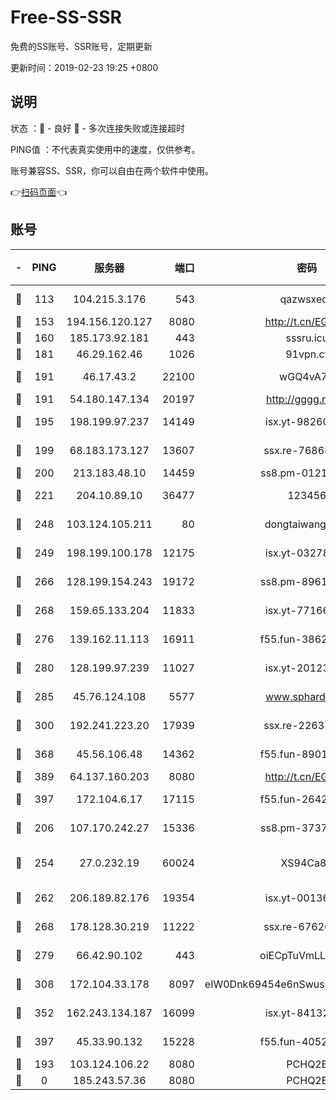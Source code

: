 # Free-SS-SSR

免费的SS账号、SSR账号，定期更新

更新时间：2019-02-23 19:25 +0800

## 说明

状态     ：🙂 - 良好 🙁 - 多次连接失败或连接超时

PING值   ：不代表真实使用中的速度，仅供参考。

账号兼容SS、SSR，你可以自由在两个软件中使用。

👉[扫码页面](https://liesauer.github.io/free-ss-ssr.github.io/)👈

## 账号

|-|PING|服务器|端口|密码|加密方式|区域|
|:----:|:----:|:-----:|-----:|:----:|:----:|:----:|
|🙂|113|104.215.3.176|543|qazwsxedc|aes-256-gcm|JP|
|🙂|153|194.156.120.127|8080|http://t.cn/EGJIyrl|rc4-md5|RU|
|🙂|160|185.173.92.181|443|sssru.icu|rc4-md5|RU|
|🙂|181|46.29.162.46|1026|91vpn.cf|rc4-md5|RU|
|🙂|191|46.17.43.2|22100|wGQ4vA7D|aes-256-gcm|RU|
|🙂|191|54.180.147.134|20197|http://gggg.rocks|chacha20|KR|
|🙂|195|198.199.97.237|14149|isx.yt-98260741|aes-256-cfb|US|
|🙂|199|68.183.173.127|13607|ssx.re-76868937|aes-256-cfb|US|
|🙂|200|213.183.48.10|14459|ss8.pm-01218790|rc4-md5|RU|
|🙂|221|204.10.89.10|36477|123456|aes-256-cfb|US|
|🙂|248|103.124.105.211|80|dongtaiwang.com|aes-256-cfb|US|
|🙂|249|198.199.100.178|12175|isx.yt-03278448|aes-256-cfb|US|
|🙂|266|128.199.154.243|19172|ss8.pm-89617917|aes-256-cfb|SG|
|🙂|268|159.65.133.204|11833|isx.yt-77166284|aes-256-cfb|SG|
|🙂|276|139.162.11.113|16911|f55.fun-38620708|aes-256-cfb|SG|
|🙂|280|128.199.97.239|11027|isx.yt-20123297|aes-256-cfb|SG|
|🙂|285|45.76.124.108|5577|www.sphard.com|aes-256-cfb|AU|
|🙂|300|192.241.223.20|17939|ssx.re-22637861|aes-256-cfb|US|
|🙂|368|45.56.106.48|14362|f55.fun-89010731|aes-256-cfb|US|
|🙂|389|64.137.160.203|8080|http://t.cn/EGJIyrl|rc4-md5|CA|
|🙂|397|172.104.6.17|17115|f55.fun-26427842|aes-256-cfb|US|
|🙂|206|107.170.242.27|15336|ss8.pm-37378232|aes-256-cfb|US|
|🙂|254|27.0.232.19|60024|XS94Ca8K|xchacha20-ietf-poly1305|HK|
|🙂|262|206.189.82.176|19354|isx.yt-00136364|aes-256-cfb|SG|
|🙂|268|178.128.30.219|11222|ssx.re-67626834|aes-256-cfb|SG|
|🙂|279|66.42.90.102|443|oiECpTuVmLLxk4Ts|aes-256-cfb|US|
|🙂|308|172.104.33.178|8097|eIW0Dnk69454e6nSwuspv9DmS201tQ0D|aes-256-cfb|SG|
|🙂|352|162.243.134.187|16099|isx.yt-84132635|aes-256-cfb|US|
|🙂|397|45.33.90.132|15228|f55.fun-40522373|aes-256-cfb|US|
|🙁|193|103.124.106.22|8080|PCHQ2E|rc4-md5|US|
|🙁|0|185.243.57.36|8080|PCHQ2E|rc4-md5|US|
